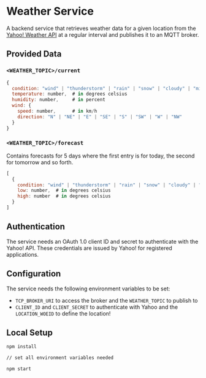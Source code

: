 # Weather Service

A backend service that retrieves weather data for a given location from the [Yahoo! Weather API](https://developer.yahoo.com/weather/) at a regular interval and publishes it to an MQTT broker.

## Provided Data

### `<WEATHER_TOPIC>/current`

```javascript
{
  condition: "wind" | "thunderstorm" | "rain" | "snow" | "cloudy" | "mixed" | "sunny",
  temperature: number,  # in degrees celsius
  humidity: number,     # in percent
  wind: {
    speed: number,      # in km/h
    direction: "N" | "NE" | "E" | "SE" | "S" | "SW" | "W" | "NW"
  }
}
```

### `<WEATHER_TOPIC>/forecast`

Contains forecasts for 5 days where the first entry is for today, the second for tomorrow and so forth.

```javascript
[
  {
    condition: "wind" | "thunderstorm" | "rain" | "snow" | "cloudy" | "mixed" | "sunny",
    low: number,  # in degrees celsius
    high: number  # in degrees celsius
  }
]
```

## Authentication

The service needs an OAuth 1.0 client ID and secret to authenticate with the Yahoo! API. These credentials are issued by Yahoo! for registered applications.

## Configuration

The service needs the following environment variables to be set:

* `TCP_BROKER_URI` to access the broker and the `WEATHER_TOPIC` to publish to
* `CLIENT_ID` and `CLIENT_SECRET` to authenticate with Yahoo and the `LOCATION_WOEID` to define the location!

## Local Setup

```bash
npm install

// set all environment variables needed

npm start
```
